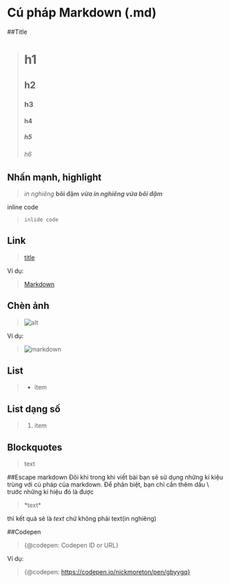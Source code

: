 # Cú pháp Markdown (.md)
##Title
> # h1
> ## h2
> ### h3
> #### h4
> ##### h5
> ###### h6

## Nhấn mạnh, highlight
>*in nghiêng*
**bôi đậm**
***vừa in nghiêng vừa bôi đậm***

inline code
>`inlide code`

## Link
>[title](http://~)

Ví dụ:
>[Markdown](http://https://vi.wikipedia.org/wiki/Markdown)

## Chèn ảnh
> ![alt](http://~)

Ví dụ:
>![markdown](https://images.viblo.asia/518eea86-f0bd-45c9-bf38-d5cb119e947d.png)

## List
> * item
## List dạng số
> 1. item
## Blockquotes
> text

##Escape markdown
Đôi khi trong khi viết bài bạn sẽ sử dụng những kí kiệu trùng với cú pháp của markdown. Để phân biệt, bạn chỉ cần thêm dấu \ trước những kí hiệu đó là được
>\*text*

thì kết quả sẽ là *text* chứ không phải text(in nghiêng)

##Codepen
>{@codepen: Codepen ID or URL}

Ví dụ:
>{@codepen: https://codepen.io/nickmoreton/pen/gbyygq}

